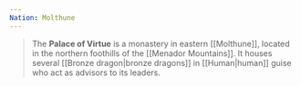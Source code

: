 ```yaml
---
Nation: Molthune
---
```


> The **Palace of Virtue** is a monastery in eastern [[Molthune]], located in the northern foothills of the [[Menador Mountains]]. It houses several [[Bronze dragon|bronze dragons]] in [[Human|human]] guise who act as advisors to its leaders.








